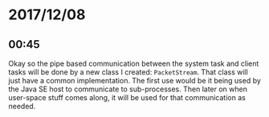 # 2017/12/08

## 00:45

Okay so the pipe based communication between the system task and client tasks
will be done by a new class I created: `PacketStream`. That class will just
have a common implementation. The first use would be it being used by the
Java SE host to communicate to sub-processes. Then later on when user-space
stuff comes along, it will be used for that communication as needed.
